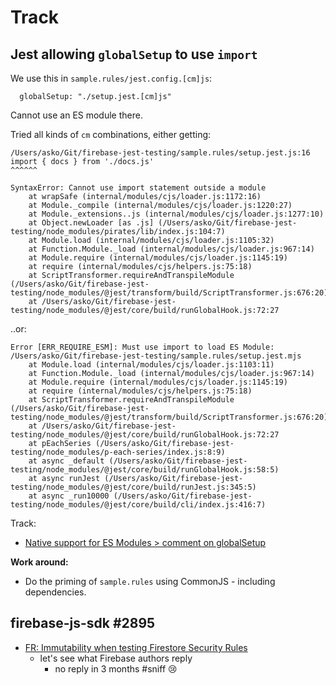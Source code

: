 # Track

## Jest allowing `globalSetup` to use `import`

We use this in `sample.rules/jest.config.[cm]js`:

```
  globalSetup: "./setup.jest.[cm]js"
```

Cannot use an ES module there.

Tried all kinds of `cm` combinations, either getting:

```
/Users/asko/Git/firebase-jest-testing/sample.rules/setup.jest.js:16
import { docs } from './docs.js'
^^^^^^

SyntaxError: Cannot use import statement outside a module
    at wrapSafe (internal/modules/cjs/loader.js:1172:16)
    at Module._compile (internal/modules/cjs/loader.js:1220:27)
    at Module._extensions..js (internal/modules/cjs/loader.js:1277:10)
    at Object.newLoader [as .js] (/Users/asko/Git/firebase-jest-testing/node_modules/pirates/lib/index.js:104:7)
    at Module.load (internal/modules/cjs/loader.js:1105:32)
    at Function.Module._load (internal/modules/cjs/loader.js:967:14)
    at Module.require (internal/modules/cjs/loader.js:1145:19)
    at require (internal/modules/cjs/helpers.js:75:18)
    at ScriptTransformer.requireAndTranspileModule (/Users/asko/Git/firebase-jest-testing/node_modules/@jest/transform/build/ScriptTransformer.js:676:20)
    at /Users/asko/Git/firebase-jest-testing/node_modules/@jest/core/build/runGlobalHook.js:72:27
```

..or:

```
Error [ERR_REQUIRE_ESM]: Must use import to load ES Module: /Users/asko/Git/firebase-jest-testing/sample.rules/setup.jest.mjs
    at Module.load (internal/modules/cjs/loader.js:1103:11)
    at Function.Module._load (internal/modules/cjs/loader.js:967:14)
    at Module.require (internal/modules/cjs/loader.js:1145:19)
    at require (internal/modules/cjs/helpers.js:75:18)
    at ScriptTransformer.requireAndTranspileModule (/Users/asko/Git/firebase-jest-testing/node_modules/@jest/transform/build/ScriptTransformer.js:676:20)
    at /Users/asko/Git/firebase-jest-testing/node_modules/@jest/core/build/runGlobalHook.js:72:27
    at pEachSeries (/Users/asko/Git/firebase-jest-testing/node_modules/p-each-series/index.js:8:9)
    at async _default (/Users/asko/Git/firebase-jest-testing/node_modules/@jest/core/build/runGlobalHook.js:58:5)
    at async runJest (/Users/asko/Git/firebase-jest-testing/node_modules/@jest/core/build/runJest.js:345:5)
    at async _run10000 (/Users/asko/Git/firebase-jest-testing/node_modules/@jest/core/build/cli/index.js:416:7)
```

Track:

- [Native support for ES Modules > comment on globalSetup](https://github.com/facebook/jest/issues/9430#issuecomment-653818834)


**Work around:**
 
- Do the priming of `sample.rules` using CommonJS - including dependencies.

 
## firebase-js-sdk #2895

- [FR: Immutability when testing Firestore Security Rules](https://github.com/firebase/firebase-js-sdk/issues/2895) 
   - let's see what Firebase authors reply
		- no reply in 3 months #sniff 😢
	